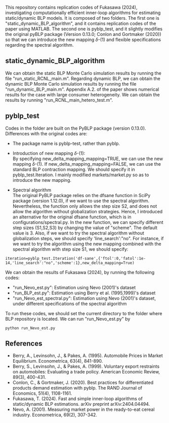 This repository contains replication codes of Fukasawa (2024), investigating computationally efficient inner-loop algorithms for estimating static/dynamic BLP models. 
It is composed of two folders. The first one is "static_dynamic_BLP_algorithm", and it contains replication codes of the paper using MATLAB. The second one is pyblp_test, and it slightly modifies the original pyBLP package (Version 0.13.0; Conlon and Gortmaker (2020)) so that we can introduce the new mapping $\delta$-(1) and flexible specifications regarding the spectral algorithm.

## static_dynamic_BLP_algorithm
We can obtain the static BLP Monte Carlo simulation results by running the file "run_static_RCNL_main.m".
Regarding dynamic BLP, we can obtain the dynamic BLP Monte Carlo simulation results by running the file "run_dynamic_BLP_main.m".
Appendix A.2. of the paper shows numerical results for the case with large consumer heterogeneity. We can obtain the results by running "run_RCNL_main_hetero_test.m".

## pyblp_test
Codes in the folder are built on the PyBLP package (version 0.13.0). Differences with the original codes are:
* The package name is pyblp-test, rather than pyblp.  
* Introduction of new mapping $\delta$-(1):   
By specifying new_delta_mapping_mapping=TRUE, we can use the new mapping $\delta$-(1). If new_delta_mapping_mapping=FALSE, we can use the standard BLP contraction mapping. We should specify it in pyblp_test.Iteration.
I mainly modified markets/market.py so as to introduce the new mapping.   

* Spectral algorithm  
The original PyBLP package relies on the dfsane function in SciPy package (version 1.12.0), if we want to use the spectral algorithm. Nevertheless, the function only allows the step size S2, and does not allow the algorithm without globalization strategies. Hence, I introduced an alternative for the original dfsane function, which is in configurations/spectral.py. In the new function, we can specify different step sizes (S1,S2,S3) by changing the value of "scheme". The default value is 3. Also, if we want to try the spectral algorithm without globalization steps, we should specify 'line_search':"no". For instance, if we want to try the algorithm using the new mapping combined with the spectral algorithm with step size S1, we should specify:  
```
iteration=pyblp_test.Iteration('df-sane',{'ftol':0,'fatol':1e-14,'line_search':"no",'scheme':1},new_delta_mapping=True)
```

We can obtain the results of Fukasawa (2024), by running the following codes:
* "run_Nevo_est.py": Estimation using Nevo (2001)'s dataset
* "run_BLP_est.py": Estimation using Berry et al. (1995,1999)'s dataset
* "run_Nevo_est_spectral.py": Estimation using Nevo (2001)'s dataset, under different specifications of the spectral algorithm

To run these codes, we should set the current directory to the folder where BLP repository is located.
We can run "run_Nevo_est.py" by 
```
python run_Nevo_est.py
```

## References
* Berry, A., Levinsohn, J., & Pakes, A. (1995). Automobile Prices in Market Equilibrium. Econometrica, 63(4), 841-890.
* Berry, S., Levinsohn, J., & Pakes, A. (1999). Voluntary export restraints on automobiles: Evaluating a trade policy. American Economic Review, 89(3), 400-431.  
* Conlon, C., & Gortmaker, J. (2020). Best practices for differentiated products demand estimation with pyblp. The RAND Journal of Economics, 51(4), 1108-1161.  
* Fukasawa, T. (2024). Fast and simple inner-loop algorithms of static/dynamic BLP estimations. arXiv preprint arXiv:2404.04494.  
* Nevo, A. (2001). Measuring market power in the ready-to-eat cereal industry. Econometrica, 69(2), 307-342.
